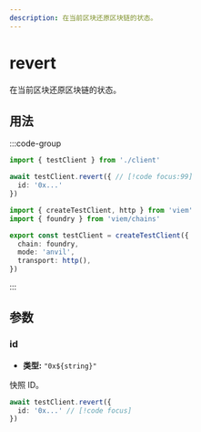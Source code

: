 ```yaml
---
description: 在当前区块还原区块链的状态。
---
```


# revert

在当前区块还原区块链的状态。

## 用法

:::code-group

```ts [example.ts]
import { testClient } from './client'

await testClient.revert({ // [!code focus:99]
  id: '0x...'
})
```

```ts [client.ts]
import { createTestClient, http } from 'viem'
import { foundry } from 'viem/chains'

export const testClient = createTestClient({
  chain: foundry,
  mode: 'anvil',
  transport: http(), 
})
```

:::

## 参数

### id

- **类型:** ``"0x${string}"``

快照 ID。

```ts
await testClient.revert({
  id: '0x...' // [!code focus]
})
```
